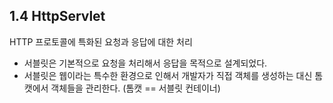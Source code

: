 ## 1.4 HttpServlet
HTTP 프로토콜에 특화된 요청과 응답에 대한 처리 
- 서블릿은 기본적으로 요청을 처리해서 응답을 목적으로 설계되었다.
- 서블릿은 웹이라는 특수한 환경으로 인해서 개발자가 직접 객체를 생성하는 대신 톰캣에서 객체들을 관리한다. (톰캣 == 서블릿 컨테이너)